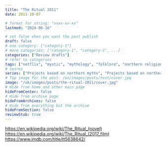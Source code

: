 ```yaml
---
title: "The Ritual 2011"
date: 2011-10-07

# format for string: "xxxx-xx-xx"
lastmod: "2024-06-16"

# set false when you want the post publish
draft: false
# one category: ["category-1"]
# more categories: ["category-1", "category-2", ...]
categories: ["Review drafts"]
# refer to categories
tags: ["netflix", "mystic", "mythology", "folklore", "northern religion", "Loki", "hton", "faith"]
# seires
series: ["Projects based on northern myths", "Projects based on northern folklore"]
# Top image for the post: /en/images/posts/test/cover.jpg
image: "/uk/images/posts/the-ritual-2011/cover.jpg"
# Hide from home and other main page
hideFromCenter: false
# Hide from archive page
hideFromArchives: false
# Hide from everything but the archive
hideFromSection: false
reviewStub: true
---
```

https://en.wikipedia.org/wiki/The_Ritual_(novel)
https://en.wikipedia.org/wiki/The_Ritual_(2017_film)
https://www.imdb.com/title/tt5638642/
<!--more-->